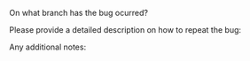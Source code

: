 On what branch has the bug ocurred?


Please provide a detailed description on how to repeat the bug:


Any additional notes: